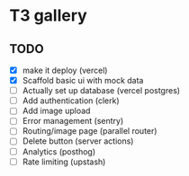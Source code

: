# T3 gallery 

## TODO

- [x] make it deploy (vercel)
- [x] Scaffold basic ui with mock data 
- [ ] Actually set up database (vercel postgres)
- [ ] Add authentication (clerk)
- [ ] Add image upload
- [ ] Error management (sentry)
- [ ] Routing/image page (parallel router)
- [ ] Delete button (server actions)
- [ ] Analytics (posthog)
- [ ] Rate limiting (upstash) 